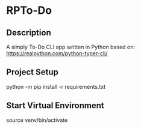 # RPTo-Do

## Description
A simply To-Do CLI app written in Python based on: https://realpython.com/python-typer-cli/

## Project Setup
python -m pip install -r requirements.txt

## Start Virtual Environment
source venv/bin/activate
